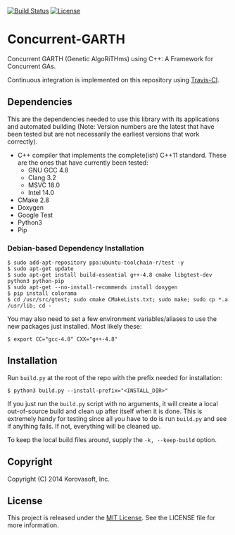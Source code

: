 [![Build Status](https://travis-ci.org/calebwherry/Cpp-Libraries.png)](https://travis-ci.org/calebwherry/Concurrent-GARTH)
[![License](https://poser.pugx.org/leaphly/cart-bundle/license.png)](https://packagist.org/packages/leaphly/cart-bundle)

# Concurrent-GARTH

Concurrent GARTH (Genetic AlgoRiTHms) using C++: A Framework for Concurrent GAs.

Continuous integration is implemented on this repository using [Travis-CI](https://travis-ci.org/).

## Dependencies

This are the dependencies needed to use this library with its applications and automated building (Note: Version numbers are the latest that have been tested but are not necessarily the earliest versions that work correctly).

* C++ compiler that implements the complete(ish) C++11 standard. These are the ones that have currently been tested:
  * GNU GCC 4.8
  * Clang 3.2
  * MSVC 18.0
  * Intel 14.0
* CMake 2.8
* Doxygen
* Google Test
* Python3
* Pip

### Debian-based Dependency Installation

    $ sudo add-apt-repository ppa:ubuntu-toolchain-r/test -y
    $ sudo apt-get update
    $ sudo apt-get install build-essential g++-4.8 cmake libgtest-dev python3 python-pip
    $ sudo apt-get --no-install-recommends install doxygen
    $ pip install colorama
    $ cd /usr/src/gtest; sudo cmake CMakeLists.txt; sudo make; sudo cp *.a /usr/lib; cd -

You may also need to set a few environment variables/aliases to use the new packages just installed. Most likely these:

    $ export CC="gcc-4.8" CXX="g++-4.8"

## Installation

Run `build.py` at the root of the repo with the prefix needed for installation:

    $ python3 build.py --install-prefix="<INSTALL_DIR>"
 
If you just run the `build.py` script with no arguments, it will create a local out-of-source build and clean up after itself when it is done. This is extremely handy for testing since all you have to do is run `build.py` and see if anything fails. If not, everything will be cleaned up.

To keep the local build files around, supply the `-k, --keep-build` option.
 
## Copyright

Copyright (C) 2014 Korovasoft, Inc.

## License
This project is released under the [MIT License](http://opensource.org/licenses/MIT). See the LICENSE file for more information.
